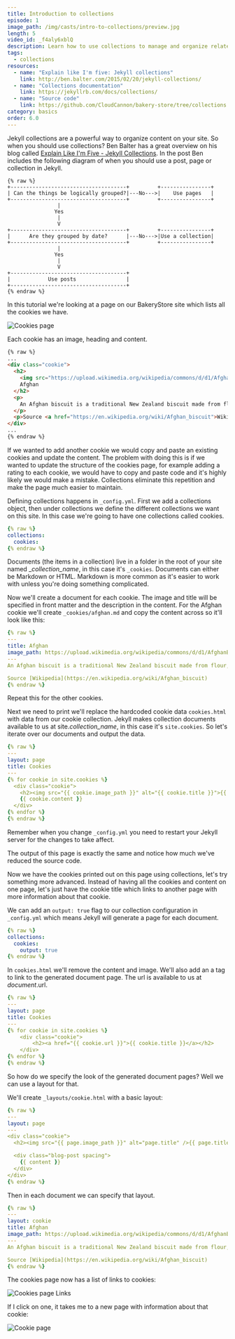 ```yaml
---
title: Introduction to collections
episode: 1
image_path: /img/casts/intro-to-collections/preview.jpg
length: 5
video_id: _f4aly6xblQ
description: Learn how to use collections to manage and organize related content
tags:
  - collections
resources:
  - name: "Explain like I'm five: Jekyll collections"
    link: http://ben.balter.com/2015/02/20/jekyll-collections/
  - name: "Collections documentation"
    link: https://jekyllrb.com/docs/collections/
  - name: "Source code"
    link: https://github.com/CloudCannon/bakery-store/tree/collections
category: basics
order: 6.0
---
```


Jekyll collections are a powerful way to organize content on your site. So when you should use collections? Ben Balter has a great overview on his blog called [Explain Like I'm Five - Jekyll Collections](http://ben.balter.com/2015/02/20/jekyll-collections/). In the post Ben includes the following diagram of when you should use a post, page or collection in Jekyll.

~~~text
{% raw %}
+-------------------------------------+         +----------------+
| Can the things be logically grouped?|---No--->|    Use pages   |
+-------------------------------------+         +----------------+
                |
               Yes
                |
                V
+-------------------------------------+         +----------------+
|      Are they grouped by date?      |---No--->|Use a collection|
+-------------------------------------+         +----------------+
                |
               Yes
                |
                V
+-------------------------------------+
|            Use posts                |
+-------------------------------------+
{% endraw %}
~~~

In this tutorial we're looking at a page on our BakeryStore site which lists all the cookies we have.

![Cookies page](/img/casts/intro-to-collections/cookies-page.png)

Each cookie has an image, heading and content.

~~~html
{% raw %}
...
<div class="cookie">
  <h2>
    <img src="https://upload.wikimedia.org/wikipedia/commons/d/d1/AfghanBiscuit.jpg" alt="Afghan">
    Afghan
  </h2>
  <p>
    An Afghan biscuit is a traditional New Zealand biscuit made from flour, butter, cornflakes, sugar and cocoa powder, topped with chocolate icing and a half walnut. The recipe[1] has a high proportion of butter, and relatively low sugar, and no leavening (rising agent), giving it a soft, dense and rich texture, with crunchiness from the cornflakes, rather than from a high sugar content. The high butter content gives a soft melt-in-the-mouth texture, and the sweetness of the icing offsets the low sugar and the cocoa bitterness. The origin of the recipe and the derivation of the name are unknown, but the recipe has appeared in many editions of the influential New Zealand Edmonds Cookery Book.
  </p>
  <p>Source <a href="https://en.wikipedia.org/wiki/Afghan_biscuit">Wikipedia</a></p>
</div>
...
{% endraw %}
~~~

If we wanted to add another cookie we would copy and paste an existing cookies and update the content. The problem with doing this is if we wanted to update the structure of the cookies page, for example adding a rating to each cookie, we would have to copy and paste code and it's highly likely we would make a mistake. Collections eliminate this repetition and make the page much easier to maintain.

Defining collections happens in `_config.yml`. First we add a collections object, then under collections we define the different collections we want on this site. In this case we're going to have one collections called cookies.

~~~yaml
{% raw %}
collections:
  cookies:
{% endraw %}
~~~

Documents (the items in a collection) live in a folder in the root of your site named _*collection_name*, in this case it's `_cookies`. Documents can either be Markdown or HTML. Markdown is more common as it's easier to work with unless you're doing something complicated.

Now we'll create a document for each cookie. The image and title will be specified in front matter and the description in the content. For the Afghan cookie we'll create `_cookies/afghan.md` and copy the content across so it'll look like this:

~~~yaml
{% raw %}
---
title: Afghan
image_path: https://upload.wikimedia.org/wikipedia/commons/d/d1/AfghanBiscuit.jpg
---
An Afghan biscuit is a traditional New Zealand biscuit made from flour, butter, cornflakes, sugar and cocoa powder, topped with chocolate icing and a half walnut. The recipe[1] has a high proportion of butter, and relatively low sugar, and no leavening (rising agent), giving it a soft, dense and rich texture, with crunchiness from the cornflakes, rather than from a high sugar content. The high butter content gives a soft melt-in-the-mouth texture, and the sweetness of the icing offsets the low sugar and the cocoa bitterness. The origin of the recipe and the derivation of the name are unknown, but the recipe has appeared in many editions of the influential New Zealand Edmonds Cookery Book.

Source [Wikipedia](https://en.wikipedia.org/wiki/Afghan_biscuit)
{% endraw %}
~~~

Repeat this for the other cookies.

Next we need to print we'll replace the hardcoded cookie data `cookies.html` with data from our cookie collection. Jekyll makes collection documents available to us at site.*collection_name*, in this case it's `site.cookies`. So let's iterate over our documents and output the data.

~~~yaml
{% raw %}
---
layout: page
title: Cookies
---
{% for cookie in site.cookies %}
  <div class="cookie">
    <h2><img src="{{ cookie.image_path }}" alt="{{ cookie.title }}">{{ cookie.title }}</a></h2>
    {{ cookie.content }}
  </div>
{% endfor %}
{% endraw %}
~~~

Remember when you change `_config.yml` you need to restart your Jekyll server for the changes to take affect.

The output of this page is exactly the same and notice how much we've reduced the source code.

Now we have the cookies printed out on this page using collections, let's try something more advanced. Instead of having all the cookies and content on one page, let's just have the cookie title which links to another page with more information about that cookie.

We can add an `output: true` flag to our collection configuration in `_config.yml` which means Jekyll will generate a page for each document.

~~~yaml
{% raw %}
collections:
  cookies:
    output: true
{% endraw %}
~~~

In `cookies.html` we'll remove the content and image. We'll also add an a tag to link to the generated document page. The url is available to us at *document*.url.

~~~yaml
{% raw %}
---
layout: page
title: Cookies
---
{% for cookie in site.cookies %}
	<div class="cookie">
		<h2><a href="{{ cookie.url }}">{{ cookie.title }}</a></h2>
	</div>
{% endfor %}
{% endraw %}
~~~

So how do we specify the look of the generated document pages? Well we can use a layout for that.

We'll create `_layouts/cookie.html` with a basic layout:

~~~yaml
{% raw %}
---
layout: page
---
<div class="cookie">
  <h2><img src="{{ page.image_path }}" alt="page.title" />{{ page.title }}</h2>

  <div class="blog-post spacing">
    {{ content }}
  </div>
</div>
{% endraw %}
~~~

Then in each document we can specify that layout.

~~~yaml
{% raw %}
---
layout: cookie
title: Afghan
image_path: https://upload.wikimedia.org/wikipedia/commons/d/d1/AfghanBiscuit.jpg
---
An Afghan biscuit is a traditional New Zealand biscuit made from flour, butter, cornflakes, sugar and cocoa powder, topped with chocolate icing and a half walnut. The recipe[1] has a high proportion of butter, and relatively low sugar, and no leavening (rising agent), giving it a soft, dense and rich texture, with crunchiness from the cornflakes, rather than from a high sugar content. The high butter content gives a soft melt-in-the-mouth texture, and the sweetness of the icing offsets the low sugar and the cocoa bitterness. The origin of the recipe and the derivation of the name are unknown, but the recipe has appeared in many editions of the influential New Zealand Edmonds Cookery Book.

Source [Wikipedia](https://en.wikipedia.org/wiki/Afghan_biscuit)
{% endraw %}
~~~

The cookies page now has a list of links to cookies:

![Cookies page Links](/img/casts/intro-to-collections/cookies-page-links.png)

If I click on one, it takes me to a new page with information about that cookie:

![Cookie page](/img/casts/intro-to-collections/cookie-page.png)
